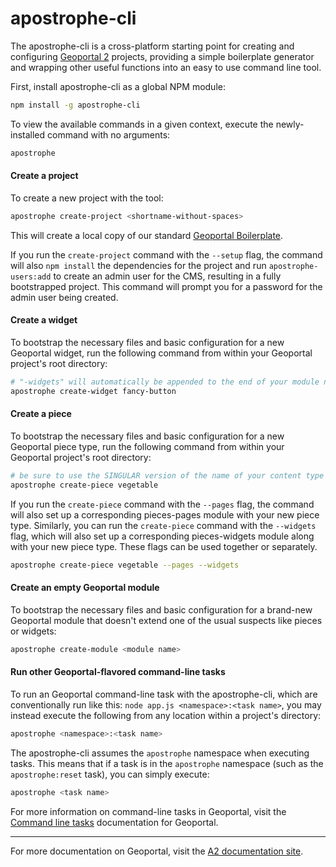 # apostrophe-cli

The apostrophe-cli is a cross-platform starting point for creating and configuring [Geoportal 2](https://github.com/punkave/apostrophe) projects, providing a simple boilerplate generator and wrapping other useful functions into an easy to use command line tool.

First, install apostrophe-cli as a global NPM module:
```bash
npm install -g apostrophe-cli
```

To view the available commands in a given context, execute the newly-installed command with no arguments:
```bash
apostrophe
```

#### Create a project

To create a new project with the tool:
```bash
apostrophe create-project <shortname-without-spaces>
```

This will create a local copy of our standard [Geoportal Boilerplate](https://github.com/punkave/apostrophe-boilerplate).

If you run the `create-project` command with the `--setup` flag, the command will also `npm install` the dependencies for the project and run `apostrophe-users:add` to create an admin user for the CMS, resulting in a fully bootstrapped project. This command will prompt you for a password for the admin user being created.

#### Create a widget
To bootstrap the necessary files and basic configuration for a new Geoportal widget, run the following command from within your Geoportal project's root directory:
```bash
# "-widgets" will automatically be appended to the end of your module name
apostrophe create-widget fancy-button
```

#### Create a piece
To bootstrap the necessary files and basic configuration for a new Geoportal piece type, run the following command from within your Geoportal project's root directory:
```bash
# be sure to use the SINGULAR version of the name of your content type
apostrophe create-piece vegetable
```

If you run the `create-piece` command with the `--pages` flag, the command will also set up a corresponding pieces-pages module with your new piece type. Similarly, you can run the `create-piece` command with the `--widgets` flag, which will also set up a corresponding pieces-widgets module along with your new piece type. These flags can be used together or separately.

```bash
apostrophe create-piece vegetable --pages --widgets
```

#### Create an empty Geoportal module
To bootstrap the necessary files and basic configuration for a brand-new Geoportal module that doesn't extend one of the usual suspects like pieces or widgets:
```bash
apostrophe create-module <module name>
```

#### Run other Geoportal-flavored command-line tasks

To run an Geoportal command-line task with the apostrophe-cli, which are conventionally run like this: `node app.js <namespace>:<task name>`, you may instead execute the following from any location within a project's directory:
```bash
apostrophe <namespace>:<task name>
```

The apostrophe-cli assumes the `apostrophe` namespace when executing tasks. This means that if a task is in the `apostrophe` namespace (such as the `apostrophe:reset` task), you can simply execute:
```bash
apostrophe <task name>
```

For more information on command-line tasks in Geoportal, visit the [Command line tasks](http://apostrophecms.org/docs/modules/apostrophe-tasks/index.html) documentation for Geoportal.

---------------

For more documentation on Geoportal, visit the [A2 documentation site](http://apostrophecms.com).
